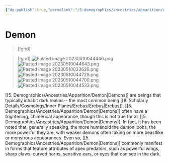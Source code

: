 ```yaml
---
{"dg-publish":true,"permalink":"/5-demographics/ancestries/apparition/demon/","noteIcon":""}
---
```


# Demon
>[!grid]
>

>[!grid]
>![Pasted image 20230510044440.png](/img/user/x.%20Assets/Attachments/Pasted%20image%2020230510044440.png)
>![Pasted image 20230510044643.png](/img/user/x.%20Assets/Attachments/Pasted%20image%2020230510044643.png)
>![Pasted image 20230510033626.png](/img/user/x.%20Assets/Attachments/Pasted%20image%2020230510033626.png)
>![Pasted image 20230510044729.png](/img/user/x.%20Assets/Attachments/Pasted%20image%2020230510044729.png)
>![Pasted image 20230510044700.png](/img/user/x.%20Assets/Attachments/Pasted%20image%2020230510044700.png)
>![Pasted image 20230510044533.png](/img/user/x.%20Assets/Attachments/Pasted%20image%2020230510044533.png)

 [[5. Demographics/Ancestries/Apparition/Demon\|Demons]] are beings that typically inhabit dark realms-- the most common being [[8. Scholarly Details/Cosmology/Inner Planes/Erebus/Erebus\|Erebus]]. [[5. Demographics/Ancestries/Apparition/Demon\|Demons]] often have a frightening, chimerical appearance, though this is not true for all [[5. Demographics/Ancestries/Apparition/Demon\|Demons]]. In fact, it has been noted that, generally speaking, the more humanoid the demon looks, the more powerful they are, with weaker demons often taking on more beastlike or monstrous appearances. Even so, [[5. Demographics/Ancestries/Apparition/Demon\|Demons]] commonly manifest in forms that feature attributes of apex predators, such as powerful wings, sharp claws, curved horns, sensitive ears, or eyes that can see in the dark. 


 

